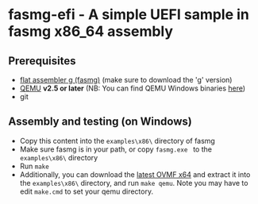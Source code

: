 fasmg-efi - A simple UEFI sample in fasmg x86_64 assembly
=========================================================

## Prerequisites

* [flat assembler g (fasmg)](http://flatassembler.net/download.php) (make sure
  to download the 'g' version)
* [QEMU](http://www.qemu.org) __v2.5 or later__
  (NB: You can find QEMU Windows binaries [here](https://qemu.weilnetz.de/w64/))
* git

## Assembly and testing (on Windows)

* Copy this content into the `examples\x86\` directory of fasmg
* Make sure fasmg is in your path, or copy `fasmg.exe ` to the `examples\x86\`
  directory
* Run `make`
* Additionally, you can download the [latest OVMF x64](http://www.tianocore.org/ovmf/)
  and extract it into the `examples\x86\` directory, and run `make qemu`.
  Note you may have to edit `make.cmd` to set your qemu directory.
